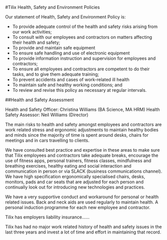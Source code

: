 #Tilix Health, Safety and Environment Policies

Our statement of Health, Safety and Environment Policy is: 

- To provide adequate control of the health and safety risks arising from our work activities;
- To consult with our employees and contractors on matters affecting their health and safety; 
- To provide and maintain safe equipment
- To ensure safe handling and use of electronic equipment
- To provide information instruction and supervision for employees and contractors; 
- To ensure all employees and contractors are competent to do their tasks, and to give them adequate training; 
- To prevent accidents and cases of work-related ill health 
- To maintain safe and healthy working conditions;  and
- To review and revise this policy as necessary at regular intervals.

##Health and Safety Assessment

Health and Safety Officer: Christina Williams (BA Science, MA HRM)
Health Safety Assessor: Neil Williams (Director)

The main risks to health and safety amongst employees and contractors are work related stress and ergonomic adjustments to maintain healthy bodies and minds since the majority of time is spent around desks, chairs for meetings and in cars travelling to clients. 

We have consulted best practice and expertise in these areas to make sure that Tilix employees and contractors take adequate breaks, encourage the use of fitness apps, personal trainers, fitness classes, mindfulness and breathing exercises, healthy eating and social interaction and communication in person or via SLACK (business communications channel). We have high specification ergonomically specialised chairs, desks, monitors, pads and car seats that are adjusted for each person and continually look out for introducing new technologies and practices. 

We have a very supportive conduct and workaround for personal or health related issues. Back and neck aids are used regularly to maintain health. A personal induction programme for each new employee and contractor.

Tilix has employers liability insurance……

Tilix has had no major work related history of health and safety issues in the last three years and invest a lot of time and effort in maintaining that record. 
